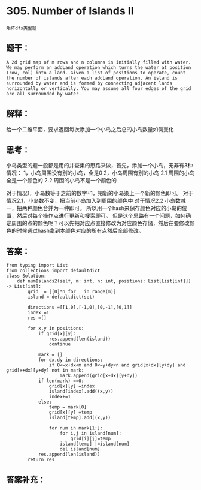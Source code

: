 # 305. Number of Islands II
    矩阵dfs类型题
## 题干：
```
A 2d grid map of m rows and n columns is initially filled with water. We may perform an addLand operation which turns the water at position (row, col) into a land. Given a list of positions to operate, count the number of islands after each addLand operation. An island is surrounded by water and is formed by connecting adjacent lands horizontally or vertically. You may assume all four edges of the grid are all surrounded by water.
```
## 解释：
给一个二维平面，要求返回每次添加一个小岛之后总的小岛数量如何变化

## 思考：
小岛类型的题一般都是用的并查集的思路来做，首先，添加一个小岛，无非有3种情况：
1，小岛周围没有别的小岛，全是0
2，小岛周围有别的小岛
    2.1 周围的小岛全是一个颜色的
    2.2 周围的小岛不是一个颜色的

对于情况1，小岛数等于之前的数字+1，把新的小岛染上一个新的颜色即可。
对于情况2.1，小岛数不变，把当前小岛加入到周围的颜色中
对于情况2.2  小岛数减一，把两种颜色合并为一种即可。
所以用一个hash来保存颜色对应的小岛的位置，然后对每个操作点进行更新和搜索即可。
但是这个思路有一个问题，如何确定周围的点的颜色呢？可以先把对应点直接修改为对应颜色存储，然后在要修改颜色的时候通过hash拿到本颜色对应的所有点然后全部修改。
## 答案：
```
from typing import List
from collections import defaultdict
class Solution:
    def numIslands2(self, m: int, n: int, positions: List[List[int]]) -> List[int]:
        grid  = [[0]*n for _ in range(m)]
        island = defaultdict(set)
        
        directions =[[1,0],[-1,0],[0,-1],[0,1]]
        index =1
        res =[]
        
        for x,y in positions:
            if grid[x][y]:
                res.append(len(island))
                continue
            
            mark = []
            for dx,dy in directions:
                if 0<=x+dx<m and 0<=y+dy<n and grid[x+dx][y+dy] and grid[x+dx][y+dy] not in mark:
                    mark.append(grid[x+dx][y+dy])
            if len(mark) ==0:
                grid[x][y] =index
                island[index].add((x,y))
                index+=1
            else:
                temp = mark[0]
                grid[x][y] =temp
                island[temp].add((x,y))
                
                for num in mark[1:]:
                    for i,j in island[num]:
                        grid[i][j]=temp
                    island[temp] |=island[num]
                    del island[num]
            res.append(len(island))
        return res  
```
## 答案补充：

